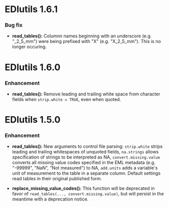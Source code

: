# EDIutils 1.6.1

### Bug fix

* __read_tables():__ Columnn names beginning with an underscore (e.g. "_2_5_mm") were being prefixed with "X" (e.g. "X_2_5_mm"). This is no longer occuring.

# EDIutils 1.6.0

### Enhancement

* __read_tables():__ Remove leading and trailing white space from character fields when `strip.white = TRUE`, even when quoted.

# EDIutils 1.5.0

### Enhancement

* __read_tables():__ New arguments to control file parsing: `strip.white` strips leading and trailing whitespaces of unquoted fields, `na.strings` allows specification of strings to be interpreted as NA, `convert.missing.value` converts all missing value codes specified in the EML metadata (e.g. "-99999", "NaN", "Not measured") to NA, `add.units` adds a variable's unit of measurement to the table in a separate column. Default settings read tables in their original published form.

* __replace_missing_value_codes():__ This function will be deprecated in favor of `read_tables(..., convert.missing.value)`, but will persist in the meantime with a deprecation notice.


